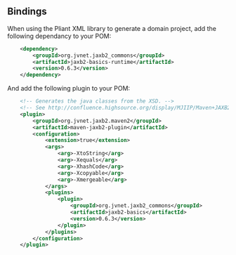 
Bindings
-------------------------------------------

When using the Pliant XML library to generate a domain project, add the following dependancy to your POM:

```xml
	<dependency>
		<groupId>org.jvnet.jaxb2_commons</groupId>
		<artifactId>jaxb2-basics-runtime</artifactId>
		<version>0.6.3</version>
	</dependency>
```

And add the following plugin to your POM:

```xml
	<!-- Generates the java classes from the XSD. -->
	<!-- See http://confluence.highsource.org/display/MJIIP/Maven+JAXB2+Plugin  -->
	<plugin>
		<groupId>org.jvnet.jaxb2.maven2</groupId>
		<artifactId>maven-jaxb2-plugin</artifactId>
		<configuration>
			<extension>true</extension>
			<args>
				<arg>-XtoString</arg>
				<arg>-Xequals</arg>
				<arg>-XhashCode</arg>
				<arg>-Xcopyable</arg>
				<arg>-Xmergeable</arg>
			</args>
			<plugins>
				<plugin>
					<groupId>org.jvnet.jaxb2_commons</groupId>
					<artifactId>jaxb2-basics</artifactId>
					<version>0.6.3</version>
				</plugin>
			</plugins>
		</configuration>
	</plugin>
```

